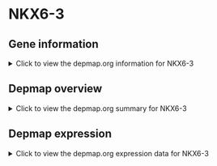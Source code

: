 <h1>NKX6-3</h1>

<h2>Gene information</h2>
<details>
  <summary>Click to view the depmap.org information for NKX6-3</summary>
  <iframe src="https://depmap.org/portal/gene/NKX6-3?tab=about" style="border:none;width:100%;height:800px"></iframe>
</details>

<h2>Depmap overview</h2>
<details>
  <summary>Click to view the depmap.org summary for NKX6-3</summary>
  <iframe src="https://depmap.org/portal/gene/NKX6-3?tab=overview" style="border:none;width:100%;height:800px"></iframe>
</details>

<h2>Depmap expression</h2>
<details>
  <summary>Click to view the depmap.org expression data for NKX6-3</summary>
  <iframe src="https://depmap.org/portal/gene/NKX6-3?tab=characterization" style="border:none;width:100%;height:800px"></iframe>
</details>


<!--
<h2>Reactome Pathway diagram</h2>
<details>
  <summary>Click to view Reactome pathway for NKX6-3</summary>
  PNAME
</details>
-->



